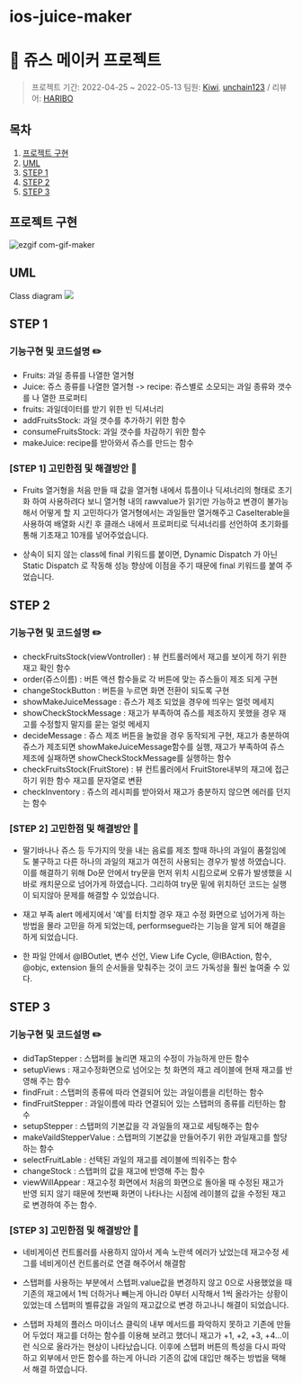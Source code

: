 # ios-juice-maker

# :tropical_drink: 쥬스 메이커 프로젝트

> 프로젝트 기간: 2022-04-25 ~ 2022-05-13
> 팀원: [Kiwi](https://github.com/kiwi1023), [unchain123](https://github.com/unchain123) / 리뷰어: [HARIBO](https://github.com/HARlBO)
## 목차
1. [프로젝트 구현](#프로젝트-구현)
2. [UML](#UML)
3. [STEP 1](#STEP-1)
4. [STEP 2](#STEP-2)
5. [STEP 3](#STEP-3)

## 프로젝트 구현
![ezgif com-gif-maker](https://user-images.githubusercontent.com/98506825/168276705-7654cf5a-506d-4d8d-8127-8a2819dddd8d.gif)

## UML
Class diagram
![](https://i.imgur.com/6JsQFih.png)

## STEP 1

### 기능구현 및 코드설명 ✏️
- Fruits: 과일 종류를 나열한 열거형
- Juice: 쥬스 종류를 나열한 열거형
-> recipe: 쥬스별로 소모되는 과일 종류와 갯수를 나 열한 프로퍼티
- fruits: 과일데이터를 받기 위한 빈 딕셔너리
- addFruitsStock: 과일 갯수를 추가하기 위한 함수
- consumeFruitsStock: 과일 갯수를 차감하기 위한 함수
- makeJuice: recipe를 받아와서 쥬스를 만드는 함수

### [STEP 1] 고민한점 및 해결방안 🤔
- Fruits 열거형을 처음 만들 때 값을 열거형 내에서 튜플이나 딕셔너리의 형태로 초기화 하여 사용하려다 보니 열거형 내의 rawvalue가 읽기만 가능하고 변경이 불가능 해서 어떻게 할 지 고민하다가 열거형에서는 과일들만 열거해주고 CaseIterable을 사용하여 배열화 시킨 후 클래스 내에서 프로퍼티로 딕셔너리를 선언하여 초기화를 통해 기초재고 10개를 넣어주었습니다.

- 상속이 되지 않는 class에 final 키워드를 붙이면, Dynamic Dispatch 가 아닌 Static Dispatch 로 작동해 성능 향상에 이점을 주기 때문에 final 키워드를 붙여 주었습니다.

## STEP 2

### 기능구현 및 코드설명 ✏️
- checkFruitsStock(viewVontroller) : 뷰 컨트롤러에서 재고를 보이게 하기 위한 재고 확인 함수
- order(쥬스이름) : 버튼 액션 함수들로 각 버튼에 맞는 쥬스들이 제조 되게 구현
- changeStockButton : 버튼을 누르면 화면 전환이 되도록 구현
- showMakeJuiceMessage : 쥬스가 제조 되었을 경우에 띄우는 얼럿 메세지
- showCheckStockMessage : 재고가 부족하여 쥬스를 제조하지 못했을 경우 재고를 수정할지 말지를 묻는 얼럿 메세지
- decideMessage : 쥬스 제조 버튼을 눌렀을 경우 동작되게 구현, 재고가 충분하여 쥬스가 제조되면 showMakeJuiceMessage함수를 실행, 재고가 부족하여 쥬스 제조에 실패하면 showCheckStockMessage를 실행하는 함수
- checkFruitsStock(FruitStore) : 뷰 컨트롤러에서 FruitStore내부의 재고에 접근하기 위한 함수 재고를 문자열로 변환
- checkInventory : 쥬스의 레시피를 받아와서 재고가 충분하지 않으면 에러를 던지는 함수

### [STEP 2] 고민한점 및 해결방안 🤔

- 딸기바나나 쥬스 등 두가지의 맛을 내는 음료를 제조 할때 하나의 과일이 품절임에도 불구하고 다른 하나의 과일의 재고가 여전히 사용되는 경우가 발생 하였습니다. 이를 해결하기 위해 Do문 안에서 try문을 먼저 위치 시킴으로써 오류가 발생했을 시 바로 캐치문으로 넘어가게 하였습니다. 그리하여 try문 밑에 위치하던 코드는 실행이 되지않아 문제를 해결할 수 있었습니다.

- 재고 부족 alert 메세지에서 '예'를 터치할 경우 재고 수정 화면으로 넘어가게 하는 방법을 몰라 고민을 하게 되었는데, performsegue라는 기능을 알게 되어 해결을 하게 되었습니다.

- 한 파일 안에서 @IBOutlet, 변수 선언, View Life Cycle, @IBAction, 함수, @objc, extension 들의 순서들을 맞춰주는 것이 코드 가독성을 훨씬 높여줄 수 있다.

## STEP 3

### 기능구현 및 코드설명 ✏️
- didTapStepper : 스탭퍼를 눌리면 재고의 수정이 가능하게 만든 함수
- setupViews : 재고수정화면으로 넘어오는 첫 화면의 재고 레이블에 현재 재고를 반영해 주는 함수
- findFruit : 스탭퍼의 종류에 따라 연결되어 있는 과일이름을 리턴하는 함수
- findFruitStepper : 과일이름에 따라 연결되어 있는 스탭퍼의 종류를 리턴하는 함수
- setupStepper : 스탭퍼의 기본값을 각 과일들의 재고로 세팅해주는 함수
- makeVaildStepperValue : 스탭퍼의 기본값을 만들어주기 위한 과일재고를 할당 하는 함수
- selectFruitLable : 선택된 과일의 재고를 레이블에 띄워주는 함수
- changeStock : 스탭퍼의 값을 재고에 반영해 주는 함수
- viewWillAppear : 재고수정 화면에서 처음의 화면으로 돌아올 때 수정된 재고가 반영 되지 않기 때문에 첫번째 화면이 나타나는 시점에 레이블의 값을 수정된 재고로 변경하여 주는 함수.

### [STEP 3] 고민한점 및 해결방안 🤔
- 네비게이션 컨트롤러를 사용하지 않아서 계속 노란색 에러가 났었는데 재고수정 세그를 네비게이션 컨트롤러로 연결 해주어서 해결함

- 스탭퍼를 사용하는 부분에서 스텝퍼.value값을 변경하지 않고 0으로 사용했었을 때 기존의 재고에서 1씩 더하거나 빼는게 아니라 0부터 시작해서 1씩 올라가는 상황이 있었는데 스텝퍼의 벨류값을 과일의 재고값으로 변경 하고나니 해결이 되었습니다.

- 스탭퍼 자체의 플러스 마이너스 클릭의 내부 메서드를 파악하지 못하고 기존에 만들어 두었더 재고를 더하는 함수를 이용해 보려고 했더니 재고가 +1, +2, +3, +4...이런 식으로 올라가는 현상이 나타났습니다. 이후에 스탭퍼 버튼의 특성을 다시 파악하고 외부에서 만든 함수를 하는게 아니라 기존의 값에 대입만 해주는 방법을 택해서 해결 하였습니다.
